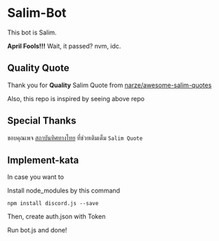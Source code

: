 # Salim-Bot

This bot is Salim.

**April Fools!!!** Wait, it passed? nvm, idc.

## Quality Quote

Thank you for **Quality** Salim Quote from <a href="https://github.com/narze/awesome-salim-quotes">narze/awesome-salim-quotes</a>

Also, this repo is inspired by seeing above repo

## Special Thanks

ขอบคุณเพจ <a href="https://www.facebook.com/thaimoveinstitute/">สถาบันทิศทางไทย</a> ที่ช่วยเติมเต็ม `Salim Quote`

## Implement-kata

In case you want to

Install node_modules by this command

```npm install discord.js --save```

Then, create auth.json with Token

Run bot.js and done!
